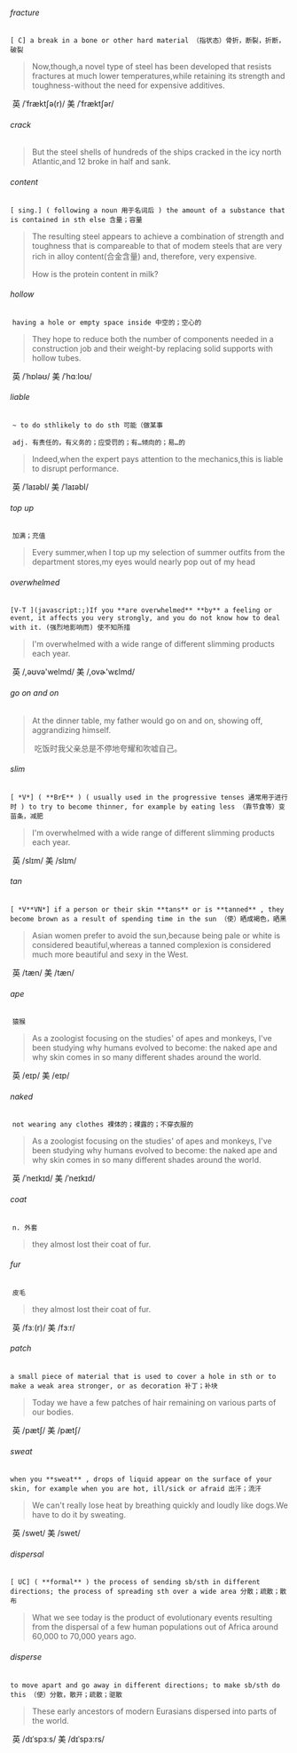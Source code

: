 ###### fracture

​	`[ C] a break in a bone or other hard material （指状态）骨折，断裂，折断，破裂`

> Now,though,a novel type of steel has been developed that resists fractures at much lower temperatures,while retaining its strength and toughness-without the need for expensive additives.

​	英 /ˈfræktʃə(r)/  美 /ˈfræktʃər/

###### crack

> But the steel shells of hundreds of the ships cracked in the icy north Atlantic,and 12 broke in half and sank.

###### content

​	`[ sing.] ( following a noun 用于名词后 ) the amount of a substance that is contained in sth else 含量；容量`

> The resulting steel appears to achieve a combination of strength and toughness that is compareable to that of modem steels that are very rich in alloy content(合金含量) and, therefore, very expensive.
>
> How is the protein content in milk?

###### hollow

​	`having a hole or empty space inside 中空的；空心的`

> They hope to reduce both the number of components needed in a construction job and their weight-by replacing solid supports with hollow tubes.

​	英 /ˈhɒləʊ/  美 /ˈhɑːloʊ/ 

###### liable

​	`~ to do sthlikely to do sth 可能（做某事`

​	`adj. 有责任的，有义务的；应受罚的；有…倾向的；易…的`

> Indeed,when the expert pays attention to the mechanics,this is liable to disrupt performance.

​	英 /ˈlaɪəbl/  美 /ˈlaɪəbl/ 

###### top up

​	`加满；充值`

> Every summer,when I top up my selection of summer outfits from the department stores,my eyes would nearly pop out of my head

###### overwhelmed

​	`[V-T ](javascript:;)If you **are overwhelmed** **by** a feeling or event, it affects you very strongly, and you do not know how to deal with it. (强烈地影响而) 使不知所措`

> I'm overwhelmed with a wide range of different slimming products each year.

​	英 /,əʊvə'welmd/  美 /,ovɚ'wɛlmd/ 

###### go on and on

>At the dinner table, my father would go on and on, showing off, aggrandizing himself. 
>
>​	吃饭时我父亲总是不停地夸耀和吹嘘自己。

###### slim

​	`[ *V*] ( **BrE** ) ( usually used in the progressive tenses 通常用于进行时 ) to try to become thinner, for example by eating less （靠节食等）变苗条，减肥`

> I'm overwhelmed with a wide range of different slimming products each year.

​	英 /slɪm/  美 /slɪm/ 

###### tan

​	`[ *V**VN*] if a person or their skin **tans** or is **tanned** , they become brown as a result of spending time in the sun （使）晒成褐色，晒黑`

> Asian women prefer to avoid the sun,because being pale or white is considered beautiful,whereas a tanned complexion is considered much more beautiful and sexy in the West.

​	英 /tæn/  美 /tæn/ 

###### ape

​	`猿猴`

>As a zoologist focusing on the studies' of apes and monkeys, I've been studying why humans evolved to become: the naked ape and why skin comes in so many different shades around the world. 

​	英 /eɪp/  美 /eɪp/  

###### naked

​	`not wearing any clothes 裸体的；裸露的；不穿衣服的`

> As a zoologist focusing on the studies' of apes and monkeys, I've been studying why humans evolved to become: the naked ape and why skin comes in so many different shades around the world. 

​	英 /ˈneɪkɪd/  美 /ˈneɪkɪd/ 

###### coat

​	`n. 外套`

> they almost lost their coat of fur.

###### fur

​	`皮毛`

> they almost lost their coat of fur.

​	英 /fɜː(r)/  美 /fɜːr/ 

###### patch

​	`a small piece of material that is used to cover a hole in sth or to make a weak area stronger, or as decoration 补丁；补块`

> Today we have a few patches of hair remaining on various parts of our bodies.

​	英 /pætʃ/  美 /pætʃ/ 

###### sweat

​	`when you **sweat** , drops of liquid appear on the surface of your skin, for example when you are hot, ill/sick or afraid 出汗；流汗`

> We can't really lose heat by breathing quickly and loudly like dogs.We have to do it by sweating.

​	英 /swet/  美 /swet/

###### dispersal

​	`[ UC] ( **formal** ) the process of sending sb/sth in different directions; the process of spreading sth over a wide area 分散；疏散；散布`

> What we see today is the product of evolutionary events resulting from the dispersal of a few human populations out of Africa around 60,000 to 70,000 years ago.

###### disperse

​	`to move apart and go away in different directions; to make sb/sth do this （使）分散，散开；疏散；驱散`

> These early ancestors of modern Eurasians dispersed into parts of the world.

​	英 /dɪˈspɜːs/  美 /dɪˈspɜːrs/ 